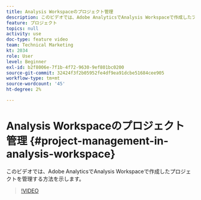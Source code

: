 ```yaml
---
title: Analysis Workspaceのプロジェクト管理
description: このビデオでは、Adobe AnalyticsでAnalysis Workspaceで作成したプロジェクトを管理する方法を示します。
feature: プロジェクト
topics: null
activity: use
doc-type: feature video
team: Technical Marketing
kt: 2034
role: User
level: Beginner
exl-id: b2f8006e-7f1b-4f72-9630-9ef801bc0200
source-git-commit: 32424f3f2b05952fe4df9ea91dcbe51684cee905
workflow-type: tm+mt
source-wordcount: '45'
ht-degree: 2%

---
```


# Analysis Workspaceのプロジェクト管理 {#project-management-in-analysis-workspace}

このビデオでは、Adobe AnalyticsでAnalysis Workspaceで作成したプロジェクトを管理する方法を示します。

>[!VIDEO](https://video.tv.adobe.com/v/24035/?quality=12)
